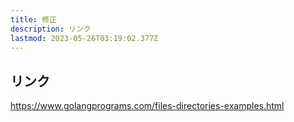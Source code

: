 ```yaml
---
title: 修正
description: リンク
lastmod: 2023-05-26T03:19:02.377Z
---
```


## リンク

<https://www.golangprograms.com/files-directories-examples.html>